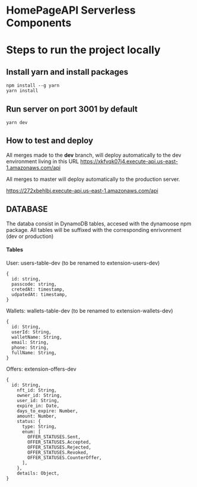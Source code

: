 # HomePageAPI Serverless Components

# Steps to run the project locally

## Install yarn and install packages

```
npm install --g yarn
yarn install
```

## Run server on port 3001 by default

```
yarn dev
```

## How to test and deploy

All merges made to the **dev** branch, will deploy automatically to the dev environment living in this URL
https://xkfvqk07j4.execute-api.us-east-1.amazonaws.com/api

All merges to master will deploy automatically to the production server.

https://272xbehlbj.execute-api.us-east-1.amazonaws.com/api

## DATABASE

The databa consist in DynamoDB tables, accesed with the dynamoose npm package.
All tables will be suffixed with the corresponding enrivonment (dev or production)

#### Tables

User: users-table-dev (to be renamed to extension-users-dev)

```
{
  id: string,
  passcode: string,
  cretedAt: timestamp,
  udpatedAt: timestamp,
}
```

Wallets: wallets-table-dev (to be renamed to extension-wallets-dev)

```
{
  id: String,
  userId: String,
  walletName: String,
  email: String,
  phone: String,
  fullName: String,
}
```

Offers: extension-offers-dev

```
{
  id: String,
    nft_id: String,
    owner_id: String,
    user_id: String,
    expire_in: Date,
    days_to_expire: Number,
    amount: Number,
    status: {
      type: String,
      enum: [
        OFFER_STATUSES.Sent,
        OFFER_STATUSES.Accepted,
        OFFER_STATUSES.Rejected,
        OFFER_STATUSES.Revoked,
        OFFER_STATUSES.CounterOffer,
      ],
    },
    details: Object,
}
```
